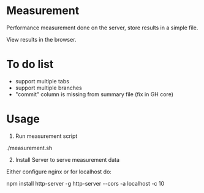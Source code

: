 # Measurement

Performance measurement done on the server, store results in a simple file.

View results in the browser.

# To do list

 * support multiple tabs
 * support multiple branches
 * "commit" column is missing from summary file (fix in GH core)

# Usage

1. Run measurement script

./measurement.sh

2. Install Server to serve measurement data

Either configure nginx or for localhost do:

npm install http-server -g
http-server --cors -a localhost -c 10
